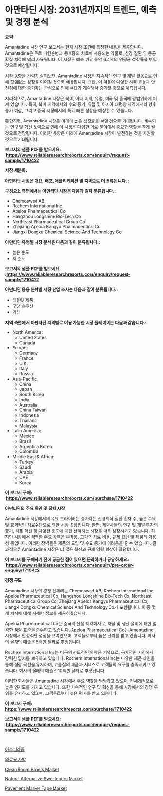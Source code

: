<p><h1>아만타딘 시장: 2031년까지의 트렌드, 예측 및 경쟁 분석</h1></p><p><strong>요약</strong></p>
<p><p>Amantadine 시장 연구 보고서는 현재 시장 조건에 특정한 내용을 제공합니다. Amantadine은 주로 파킨슨병과 동후증의 치료에 사용되는 약물로, 신경 질환 및 동공 확장 치료에 널리 사용됩니다. 이 시장은 예측 기간 동안 6.4%의 연평균 성장률을 보일 것으로 예상됩니다.</p><p>시장 동향을 간략히 살펴보면, Amantadine 시장은 지속적인 연구 및 개발 활동으로 인해 끊임없는 성장을 이어갈 것으로 예상됩니다. 또한, 이 약물의 다양한 치료 효능과 안전성에 대한 증가하는 관심으로 인해 수요가 계속해서 증가할 것으로 예측됩니다.</p><p>지리적으로, Amantadine 시장은 북미, 아태 지역, 유럽, 미국 및 중국에 광범위하게 퍼져 있습니다. 특히, 북미 지역에서의 수요 증가, 유럽 및 아시아 태평양 지역에서의 향후 증가 예상, 그리고 중국 시장에서의 특히 빠른 성장을 예상할 수 있습니다.</p><p>종합하면, Amantadine 시장은 미래에 높은 성장률을 보일 것으로 기대됩니다. 계속되는 연구 및 혁신 노력으로 인해 이 시장은 다양한 의료 분야에서 중요한 역할을 하게 될 것으로 전망됩니다. 이러한 동향은 미래에 Amantadine 시장이 발전하는 것을 지원할 것으로 기대됩니다.</p></p>
<p><strong>보고서의 샘플 PDF를 받으세요: &nbsp;<a href="https://www.reliableresearchreports.com/enquiry/request-sample/1710422">https://www.reliableresearchreports.com/enquiry/request-sample/1710422</a></strong></p>
<p><strong>시장 세분화:</strong></p>
<p><strong> 아만타딘 시장은 개요, 배포, 애플리케이션 및 지역으로 더 분류됩니다. :</strong></p>
<p><strong>구성요소 측면에서는 아만타딘 시장은 다음과 같이 분류됩니다.:</strong></p>
<p><ul><li>Chemoswed AB</li><li>Rochem International Inc</li><li>Apeloa Pharmaceutical Co</li><li>Hangzhou Longshine Bio-Tech Co</li><li>Northeast Pharmaceutical Group Co</li><li>Zhejiang Apeloa Kangyu Pharmaceutical Co</li><li>Jiangxi Dongxu Chemical Science And Technology Co</li></ul></p>
<p><strong> 아만타딘 유형별 시장 분석은 다음과 같이 분류됩니다.:</strong></p>
<p><ul><li>높은 순도</li><li>저 순도</li></ul></p>
<p><strong>보고서의 샘플 PDF를 받으세요 :<a href="https://www.reliableresearchreports.com/enquiry/request-sample/1710422">https://www.reliableresearchreports.com/enquiry/request-sample/1710422</a></strong></p>
<p><strong> 아만타딘 응용 분야별 시장 산업 조사는 다음과 같이 분류됩니다.:</strong></p>
<p><ul><li>태블릿 제품</li><li>구강 솔루션</li><li>기타</li></ul></p>
<p><strong>지역 측면에서 아만타딘 지역별로 이용 가능한 시장 플레이어는 다음과 같습니다.:</strong></p>
<p><ul>
    <li>
        North America:
        <ul>
            <li>United States</li>
            <li>Canada</li>
        </ul>
    </li>
    <li>
        Europe:
        <ul>
            <li>Germany</li>
            <li>France</li>
            <li>U.K.</li>
            <li>Italy</li>
            <li>Russia</li>
        </ul>
    </li>
    <li>
        Asia-Pacific:
        <ul>
            <li>China</li>
            <li>Japan</li>
            <li>South Korea</li>
            <li>India</li>
            <li>Australia</li>
            <li>China Taiwan</li>
            <li>Indonesia</li>
            <li>Thailand</li>
            <li>Malaysia</li>
        </ul>
    </li>
    <li>
        Latin America:
        <ul>
            <li>Mexico</li>
            <li>Brazil</li>
            <li>Argentina Korea</li>
            <li>Colombia</li>
        </ul>
    </li>
    <li>
        Middle East & Africa:
        <ul>
            <li>Turkey</li>
            <li>Saudi</li>
            <li>Arabia</li>
            <li>UAE</li>
            <li>Korea</li>
        </ul>
    </li>
    </ul></p>
<p><strong>이 보고서 구매: &nbsp;<a href="https://www.reliableresearchreports.com/purchase/1710422">https://www.reliableresearchreports.com/purchase/1710422</a></strong></p>
<p><strong>아만타딘의 주요 동인 및 장벽 시장</strong></p>
<p><p>Amantadine 시장에서의 주요 드라이버는 증가하는 신경학적 질환 환자 수, 높은 수요 및 효과적인 치료수단으로 인한 시장 성장입니다. 한편, 제약사들의 연구 및 개발 투자의 증가, 제품 혁신 및 다양한 용도에 대한 선택지는 시장을 더욱 성장시키고 있습니다. 하지만 시장에서 직면한 주요 장벽은 부작용, 고가의 치료 비용, 규제 요건 및 제품의 가용성 등입니다. 이러한 장벽들은 제품의 도입 및 수요 증가에 어려움을 줄 수 있습니다. 결과적으로 Amantadine 시장은 더 많은 혁신과 규제 역량 향상이 필요합니다.</p></p>
<p><strong>이 보고서를 구매하기 전에 궁금한 점이 있으면 문의하거나 공유하세요.: &nbsp;<a href="https://www.reliableresearchreports.com/enquiry/pre-order-enquiry/1710422">https://www.reliableresearchreports.com/enquiry/pre-order-enquiry/1710422</a></strong></p>
<p><strong>경쟁 구도</strong></p>
<p><p>Amantadine 시장의 경쟁 업체에는 Chemoswed AB, Rochem International Inc, Apeloa Pharmaceutical Co, Hangzhou Longshine Bio-Tech Co, Northeast Pharmaceutical Group Co, Zhejiang Apeloa Kangyu Pharmaceutical Co, Jiangxi Dongxu Chemical Science And Technology Co가 포함됩니다. 이 중 몇 개 회사에 대해 자세한 정보를 제공하겠습니다.</p><p>Apeloa Pharmaceutical Co는 중국의 신생 제약회사로, 약물 및 생산 설비에 대한 엄격한 품질 표준을 준수하고 있습니다. Apeloa Pharmaceutical Co는 Amantadine 시장에서 안정적인 성장을 보여왔으며, 고객들로부터 높은 신뢰를 받고 있습니다. 회사의 올해의 매출은 5백만 달러로 추정됩니다.</p><p>Rochem International Inc는 미국의 선도적인 의약품 기업으로, 국제적인 시장에서 강력한 입지를 보유하고 있습니다. Rochem International Inc는 다양한 제품 라인을 통해 성장 곡선을 유지하며, 고품질의 제품과 서비스로 고객들의 요구를 충족시키고 있습니다. 회사의 올해의 매출은 10백만 달러로 추정됩니다.</p><p>이러한 회사들은 Amantadine 시장에서 주요 역할을 담당하고 있으며, 전세계적으로 높은 인지도를 가지고 있습니다. 또한 지속적인 연구 및 혁신을 통해 시장에서의 경쟁 우위를 유지하고 있으며, 고객들로부터 높은 평가를 받고 있습니다.</p></p>
<p><strong>이 보고서 구매: &nbsp; <a href="https://www.reliableresearchreports.com/purchase/1710422">https://www.reliableresearchreports.com/purchase/1710422</a></strong></p>
<p><strong>보고서의 샘플 PDF를 받으세요: &nbsp;<a href="https://www.reliableresearchreports.com/enquiry/request-sample/1710422">https://www.reliableresearchreports.com/enquiry/request-sample/1710422</a></strong><strong></strong></p>
<p>&nbsp;</p>
<p><p><a href="https://github.com/vsap75a286l/Market-Research-Report-List-1/blob/main/2522382190807.md">이소피라즘</a></p><p><a href="https://github.com/idcefvhkdut6/Market-Research-Report-List-1/blob/main/9541207190806.md">의료용 가발</a></p><p><a href="https://github.com/lylyparadise/Market-Research-Report-List-2/blob/main/clean-room-panels-market.md">Clean Room Panels Market</a></p><p><a href="https://view.publitas.com/reportprime-1/insights-into-natural-alternative-sweeteners-market-size-analysing-market-share-trends-and-growth-from-2024-to-2031/">Natural Alternative Sweeteners Market</a></p><p><a href="https://scarlet-rocket-c63.notion.site/Pavement-Marker-Tape-Market-Size-Market-Share-and-Global-Market-Analysis-Report-2024-2031-bdf015030697437abe7cf0e068e3571d">Pavement Marker Tape Market</a></p></p>